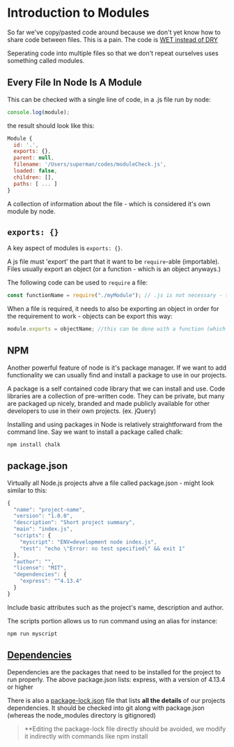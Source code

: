 # Introduction to Modules

So far we've copy/pasted code around because we don't yet know how to share code between files. This is a pain. The code is [WET instead of DRY](https://en.wikipedia.org/wiki/Don%27t_repeat_yourself#DRY_vs_WET_solutions)

Seperating code into multiple files so that we don't repeat ourselves uses something called modules.

## Every File In Node Is A Module

This can be checked with a single line of code, in a .js file run by node:

```javascript
console.log(module);
```

the result should look like this:

```javascript
Module {
  id: '.',
  exports: {},
  parent: null,
  filename: '/Users/superman/codes/moduleCheck.js',
  loaded: false,
  children: [],
  paths: [ ... ]
}
```

A collection of information about the file - which is considered it's own module by node.

## `exports: {}`

A key aspect of modules is `exports: {}`.

A js file must 'export' the part that it want to be `require`-able (importable). Files usually export an object (or a function - which is an object anyways.)

The following code can be used to `require` a file:

```javascript
const functionName = require("./myModule"); // .js is not necessary - the ./ syntax assumes myModule is in the same directory
```

When a file is required, it needs to also be exporting an object in order for the requirement to work - objects can be export this way:

```javascript
module.exports = objectName; //this can be done with a function (which is an object)
```

## NPM

Another powerful feature of node is it's package manager. If we want to add functionality we can usually find and install a package to use in our projects.

A package is a self contained code library that we can install and use. Code libraries are a collection of pre-written code. They can be private, but many are packaged up nicely, branded and made publicly available for other developers to use in their own projects. (ex. jQuery)

Installing and using packages in Node is relatively straightforward from the command line. Say we want to install a package called chalk:

```
npm install chalk
```

## package.json

Virtually all Node.js projects ahve a file called package.json - might look similar to this:

```javascript
{
  "name": "project-name",
  "version": "1.0.0",
  "description": "Short project summary",
  "main": "index.js",
  "scripts": {
    "myscript": "ENV=development node index.js",
    "test": "echo \"Error: no test specified\" && exit 1"
  },
  "author": "",
  "license": "MIT",
  "dependencies": {
    "express": "^4.13.4"
  }
}
```

Include basic attributes such as the project's name, description and author.

The scripts portion allows us to run command using an alias for instance:

```
npm run myscript
```

## [Dependencies](https://docs.npmjs.com/files/package.json)

Dependencies are the packages that need to be installed for the project to run properly. The above package.json lists: express, with a version of 4.13.4 or higher

There is also a [package-lock.json](https://www.google.com/search?q=npm+docs+package+lock+json&oq=npm+docs+package+lock+json) file that lists **all the details** of our projects dependencies. It should be checked into git along with package.json (whereas the node_modules directory is gitignored)

> \*\*Editing the package-lock file directly should be avoided, we modify it indirectly with commands like npm install
